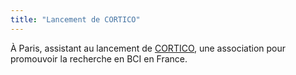 ```yaml
---
title: "Lancement de CORTICO"
---
```


À Paris, assistant au lancement de [CORTICO](http://www.africo.fr/), une association pour promouvoir la recherche en BCI en France.
